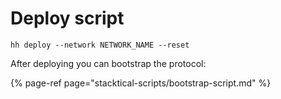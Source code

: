 # Deploy script

```text
hh deploy --network NETWORK_NAME --reset
```

After deploying you can bootstrap the protocol:

{% page-ref page="stacktical-scripts/bootstrap-script.md" %}





